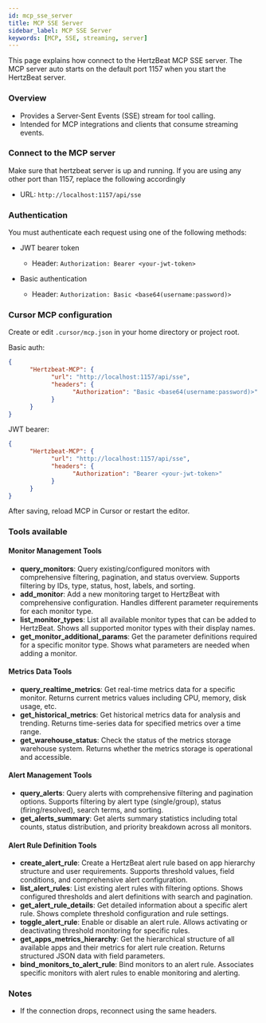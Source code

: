 ```yaml
---
id: mcp_sse_server
title: MCP SSE Server
sidebar_label: MCP SSE Server
keywords: [MCP, SSE, streaming, server]
---
```


This page explains how connect to the HertzBeat MCP SSE server. The MCP server auto starts on the default port 1157 when you start the HertzBeat server.

### Overview

- Provides a Server‑Sent Events (SSE) stream for tool calling.
- Intended for MCP integrations and clients that consume streaming events.

### Connect to the MCP server

Make sure that hertzbeat server is up and running. If you are using any other port than 1157, replace the following accordingly

- URL: `http://localhost:1157/api/sse`

### Authentication

You must authenticate each request using one of the following methods:

- JWT bearer token

  - Header: `Authorization: Bearer <your-jwt-token>`

- Basic authentication
  - Header: `Authorization: Basic <base64(username:password)>`

### Cursor MCP configuration

Create or edit `.cursor/mcp.json` in your home directory or project root.

Basic auth:

```json
{
      "Hertzbeat-MCP": {
            "url": "http://localhost:1157/api/sse",
            "headers": {
                  "Authorization": "Basic <base64(username:password)>"
            }
      }
}
```

JWT bearer:

```json
{
      "Hertzbeat-MCP": {
            "url": "http://localhost:1157/api/sse",
            "headers": {
                  "Authorization": "Bearer <your-jwt-token>"
            }
      }
}
```

After saving, reload MCP in Cursor or restart the editor.

### Tools available

#### Monitor Management Tools
- **query_monitors**: Query existing/configured monitors with comprehensive filtering, pagination, and status overview. Supports filtering by IDs, type, status, host, labels, and sorting.
- **add_monitor**: Add a new monitoring target to HertzBeat with comprehensive configuration. Handles different parameter requirements for each monitor type.
- **list_monitor_types**: List all available monitor types that can be added to HertzBeat. Shows all supported monitor types with their display names.
- **get_monitor_additional_params**: Get the parameter definitions required for a specific monitor type. Shows what parameters are needed when adding a monitor.

#### Metrics Data Tools
- **query_realtime_metrics**: Get real-time metrics data for a specific monitor. Returns current metrics values including CPU, memory, disk usage, etc.
- **get_historical_metrics**: Get historical metrics data for analysis and trending. Returns time-series data for specified metrics over a time range.
- **get_warehouse_status**: Check the status of the metrics storage warehouse system. Returns whether the metrics storage is operational and accessible.

#### Alert Management Tools
- **query_alerts**: Query alerts with comprehensive filtering and pagination options. Supports filtering by alert type (single/group), status (firing/resolved), search terms, and sorting.
- **get_alerts_summary**: Get alerts summary statistics including total counts, status distribution, and priority breakdown across all monitors.

#### Alert Rule Definition Tools
- **create_alert_rule**: Create a HertzBeat alert rule based on app hierarchy structure and user requirements. Supports threshold values, field conditions, and comprehensive alert configuration.
- **list_alert_rules**: List existing alert rules with filtering options. Shows configured thresholds and alert definitions with search and pagination.
- **get_alert_rule_details**: Get detailed information about a specific alert rule. Shows complete threshold configuration and rule settings.
- **toggle_alert_rule**: Enable or disable an alert rule. Allows activating or deactivating threshold monitoring for specific rules.
- **get_apps_metrics_hierarchy**: Get the hierarchical structure of all available apps and their metrics for alert rule creation. Returns structured JSON data with field parameters.
- **bind_monitors_to_alert_rule**: Bind monitors to an alert rule. Associates specific monitors with alert rules to enable monitoring and alerting.


### Notes

- If the connection drops, reconnect using the same headers.

